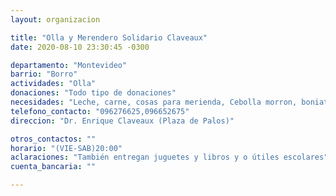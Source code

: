 ```yaml
---
layout: organizacion

title: "Olla y Merendero Solidario Claveaux"
date: 2020-08-10 23:30:45 -0300

departamento: "Montevideo"
barrio: "Borro"
actividades: "Olla"
donaciones: "Todo tipo de donaciones"
necesidades: "Leche, carne, cosas para merienda, Cebolla morron, boniato,arroz, fideos, salsas, condimentos "
telefono_contacto: "096276625,096652675"
direccion: "Dr. Enrique Claveaux (Plaza de Palos)"

otros_contactos: ""
horario: "(VIE-SAB)20:00"
aclaraciones: "También entregan juguetes y libros y o útiles escolares"
cuenta_bancaria: ""

---
```

